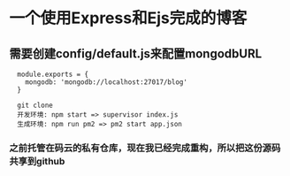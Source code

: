 # 一个使用Express和Ejs完成的博客


## 需要创建config/default.js来配置mongodbURL

```
  module.exports = {
    mongodb: 'mongodb://localhost:27017/blog'
  }

  git clone
  开发环境: npm start => supervisor index.js
  生成环境: npm run pm2 => pm2 start app.json
```

### 之前托管在码云的私有仓库，现在我已经完成重构，所以把这份源码共享到github